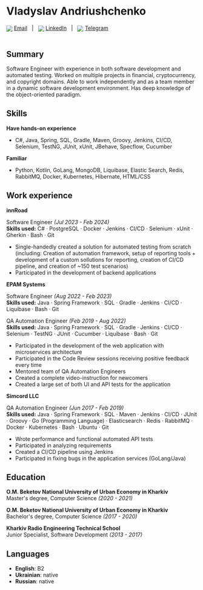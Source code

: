 # Vladyslav Andriushchenko

<div>
  <img valign="middle" src="https://img.icons8.com/color/20/null/message-squared.png" />
  <a align="center" href="mailto:vladislavandruschenko@gmail.com">Email</a>
  <span>&nbsp;&nbsp;|&nbsp;&nbsp;</span>
  <img valign="middle" src="https://img.icons8.com/fluency/20/null/linkedin.png" />
  <a href="https://www.linkedin.com/in/vladyslav-andriushchenko-71b56a153/">LinkedIn</a>
  <span>&nbsp;&nbsp;|&nbsp;&nbsp;</span>
  <img valign="middle" src="https://img.icons8.com/fluency/20/null/telegram-app.png" />
  <a href="https://t.me/Lemnus">Telegram</a>
</div>
<br>

## Summary
Software Engineer with experience in both software development and automated testing. Worked on multiple projects in financial, cryptocurrency, and copyright domains. Able to work independently and as a team member in a dynamic software development environment. Has deep knowledge of the object-oriented paradigm. 

## Skills
**Have hands-on experience**<br>
* C#, Java, Spring, SQL, Gradle, Maven, Groovy, Jenkins, CI/CD, Selenium, TestNG, JUnit, xUnit, JBehave, Specflow, Cucumber

**Familiar**<br>
* Python, Kotlin, GoLang, MongoDB, Liquibase, Elastic Search, Redis, RabbitMQ, Docker, Kubernetes, Hibernate, HTML/CSS

## Work experience

**innRoad**<br>

Software Engineer _(Jul 2023 - Feb 2024)_<br>
**Skills used:** C# · PostgreSQL · Docker · Jenkins · CI/CD · Selenium · xUnit · Gherkin · Bash · Git<br>

* Single-handedly created a solution for automated testing from scratch (including: Creation of automation framework, setup of reporting tools + development of a custom sollutions for reporting, creation of CI/CD pipeline, and creation of ~150 test scenarios)
* Participated in the development of backend applications


**EPAM Systems**<br>

Software Engineer _(Aug 2022 - Feb 2023)_<br>
**Skills used:** Java · Spring Framework · SQL · Gradle · Jenkins · CI/CD · Liquibase · Bash · Git<br>

QA Automation Engineer _(Feb 2019 - Aug 2022)_<br>
**Skills used:** Java · Spring Framework · SQL · Gradle · Jenkins · CI/CD · Selenium · TestNG · JUnit · Cucumber · Liquibase · Bash · Git<br>

* Participated in the development of the web application with microservices architecture
* Participated in the Code Review sessions receiving positive feedback every time
* Mentored team of QA Automation Engineers
* Created a complete video-instruction for newcomers 
* Created a large set of both UI and API tests for the application


**Simcord LLC**<br>

QA Automation Engineer _(Jun 2017 - Feb 2019)_<br>
**Skills used:** Java · Spring Framework · SQL · Maven · Jenkins · CI/CD · JUnit · Groovy · Go (Programming Language) · Elasticsearch · Redis · RabbitMQ · Docker · Kubernetes · Bash · Ubuntu · Git

* Wrote performance and functional automated API tests
* Participated in analyzing requirements
* Created a CI/CD pipeline using Jenkins
* Participated in fixing bugs in the application services (GoLang/Java)

## Education
**O.M. Beketov National University of Urban Economy in Kharkiv**<br>
Master's degree, Computer Science _(2020 - 2021)_  <br>

**O.M. Beketov National University of Urban Economy in Kharkiv**<br>
Bachelor's degree, Computer Science _(2017 - 2020)_ <br>

**Kharkiv Radio Engineering Technical School**<br>
Junior Specialist, Software Development _(2013 - 2017)_

## Languages
* **English**: B2 <br>
* **Ukrainian**: native <br>
* **Russian**: native
